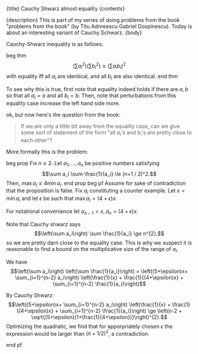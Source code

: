 {title}
Cauchy Shwarz almost equality
{contents}

{description}
This is part of my series of doing problems from the book "problems from the book" (by Titu
Adnreescu Gabriel Dospinescu). Today is about an interesting variant of Cauchy Schwarz.
{body}

Cauchy-Shwarz inequality is as follows:

beg thm
$$\left(\sum a_i^2\right) \left(\sum b_i^2\right) \ge \left(\sum
a_i b_i \right)^2$$
with equality iff all $a_i$ are identical, and all $b_i$ are also
identical.
end thm

To see why this is true, first note that equality indeed holds if
there are $a,b$ so that all $a_i = a$ and all $b_i = b$.
Then, note that perturbations from this equality case increase the left hand side more.

ok, but now here's the question from the book: 

> If we are only a little bit away from the equality case, can we
> give some sort of statement of the form "all $a_i$'s and
> $b_i$'s are pretty close to each other"?

More formally this is the problem:

beg prop
Fix $n\ge 2$.
Let $a_1,\ldots, a_n$ be positive numbers satisfying
$$\sum a_i \sum \frac{1}{a_i} \le (n+1 / 2)^2.$$
Then, $\max a_i \le 4 \min a_i$.
end prop
beg pf
Assume for sake of contradiction that the proposition is false.
Fix $a_i$ constituting a counter example.
Let $x=\min a_i$ and let $\epsilon$ be such that $\max a_i =
(4+\epsilon)x$.

For notational convenience let $a_{n-1}=x, a_{n} =(4+\epsilon)x$.

Note that Cauchy shwarz says 
$$\left(\sum a_i\right) \sum \frac{1}{a_i} \ge n^{2},$$
so we are pretty darn close to the equality case. This is why we
suspect it is reasonable to find a bound on the multiplicative
size of the range of $a_i$.


We have
$$\left(\sum a_i\right) \left(\sum \frac{1}{a_i}\right) = \left((5+\epsilon)x+ \sum_{i=1}^{n-2} a_i\right) \left(\frac{1}{x} + \frac{1}{(4+\epsilon)x} + \sum_{i=1}^{n-2} \frac{1}{a_i}\right)$$

By Cauchy Shwarz:
$$\left((5+\epsilon)x+ \sum_{i=1}^{n-2} a_i\right) \left(\frac{1}{x} + \frac{1}{(4+\epsilon)x} + \sum_{i=1}^{n-2} \frac{1}{a_i}\right) \ge \left(n-2 + \sqrt{(5+\epsilon)(1+\frac{1}{4+\epsilon})}\right)^{2}.$$
Optimizing the quadratic, we find that for apporpriately chosen
$\epsilon$ the expression would be larger than $(n+ 1/2)^{2}$, a
contradiction.

end pf


